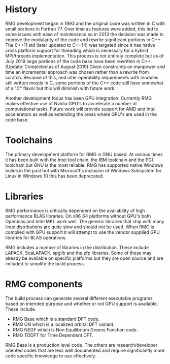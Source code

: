 # History
RMG development began in 1993 and the original code was written in C with small portions in Fortran 77. Over time as features were added, this led to some issues with ease of maintenance so in 2013 the decision was made to improve the modularity of the code and rewrite significant portions in C++. The C++11 std (later updated to C++14) was targeted since it has native cross platform support for threading which is necessary for a hybrid MPI/threads implementation. This process is not entirely complete but as of July 2019 large portions of the code base have been rewritten in C++. (Update: Completed as of August 2019) Given constraints on manpower and time an incremental approach was chosen rather than a rewrite from scratch. Because of this, and inter operability requirements with modules still written mostly in C, some portions of the C++ code still have somewhat of a "C" flavor but this will diminish with future work.

Another development focus has been GPU integration. Currently RMG makes effective use of Nvidia GPU's to accelerate a number of computational tasks. Future work will provide support for AMD and Intel accelerators as well as extending the areas where GPU's are used in the code base.

# Toolchains
The primary development platform for RMG is GNU based. At various times it has been built with the Intel tool chain, the IBM toolchain and the PGI toolchain but GNU is the most reliable. RMG has supported native Windows builds in the past but with Microsoft's inclusion of Windows Subsystem for Linux in Windows 10 this has been deprecated. 

# Libraries
RMG performance is critically dependent on the availability of high performance BLAS libraries. On x86_64 platforms without GPU's both Openblas and Intel MKL work well. The generic libraries that ship with many linux distributions are quite slow and should not be used. When RMG is compiled with GPU support it will attempt to use the vendor supplied GPU libraries for BLAS operations.

RMG includes a number of libraries in the distribution. These include LAPACK, ScaLAPACK, spglib and the zfp libraries. Some of these may already be available on specific platforms but they are open source and are included to simplify the build process.

# RMG components
The build process can generate several different executable programs based on intended purpose and whether or not GPU support is available. These include.
* RMG Base which is a standard DFT code.
* RMG ON which is a localized orbital DFT variant.
* RMG NEGF which is Non Equilibrium Greens Function code.
* RMG TDDFT for Time Dependent DFT.

RMG Base is a production level code. The others are research/developer oriented codes that are less well documented and require significantly more code specific knowledge to use effectively.
